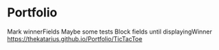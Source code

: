 # Portfolio
Mark winnerFields
Maybe some tests
Block fields until displayingWinner
https://thekatarius.github.io/Portfolio/TicTacToe
